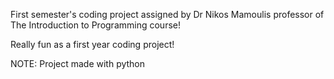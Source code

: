 First semester's coding project assigned by Dr Nikos Mamoulis professor of The Introduction to Programming course!

Really fun as a first year coding project!

NOTE: Project made with python

